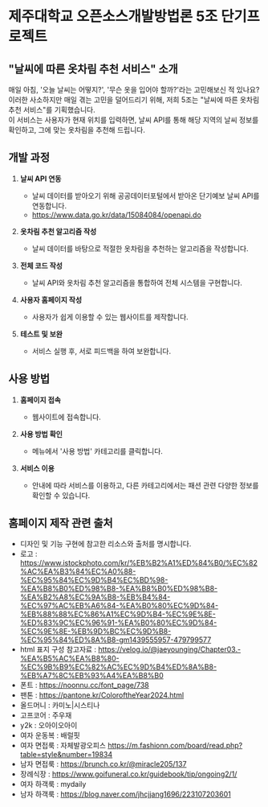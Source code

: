 # 제주대학교 오픈소스개발방법론 5조 단기프로젝트


## "날씨에 따른 옷차림 추천 서비스" 소개

매일 아침, '오늘 날씨는 어떻지?', '무슨 옷을 입어야 할까?'라는 고민해보신 적 있나요?  
이러한 사소하지만 매일 겪는 고민을 덜어드리기 위해, 저희 5조는 "날씨에 따른 옷차림 추천 서비스"를 기획했습니다.  
이 서비스는 사용자가 현재 위치를 입력하면, 날씨 API를 통해 해당 지역의 날씨 정보를 확인하고, 그에 맞는 옷차림을 추천해 드립니다.


## 개발 과정

1. **날씨 API 연동**  
   - 날씨 데이터를 받아오기 위해 공공데이터포털에서 받아온 단기예보 날씨 API를 연동합니다.
   - https://www.data.go.kr/data/15084084/openapi.do

2. **옷차림 추천 알고리즘 작성**  
   - 날씨 데이터를 바탕으로 적절한 옷차림을 추천하는 알고리즘을 작성합니다.

3. **전체 코드 작성**  
   - 날씨 API와 옷차림 추천 알고리즘을 통합하여 전체 시스템을 구현합니다.

4. **사용자 홈페이지 작성**  
   - 사용자가 쉽게 이용할 수 있는 웹사이트를 제작합니다.

5. **테스트 및 보완**  
   - 서비스 실행 후, 서로 피드백을 하여 보완합니다.


## 사용 방법

1. **홈페이지 접속**  
   - 웹사이트에 접속합니다.

2. **사용 방법 확인**  
   - 메뉴에서 '사용 방법' 카테고리를 클릭합니다.

3. **서비스 이용**  
   - 안내에 따라 서비스를 이용하고, 다른 카테고리에서는 패션 관련 다양한 정보를 확인할 수 있습니다.


## 홈페이지 제작 관련 출처

- 디자인 및 기능 구현에 참고한 리소스와 출처를 명시합니다.
- 로고 : https://www.istockphoto.com/kr/%EB%B2%A1%ED%84%B0/%EC%82%AC%EA%B3%84%EC%A0%88-%EC%95%84%EC%9D%B4%EC%BD%98-%EA%B8%B0%ED%98%B8-%EA%B8%B0%ED%98%B8-%EA%B2%A8%EC%9A%B8-%EB%B4%84-%EC%97%AC%EB%A6%84-%EA%B0%80%EC%9D%84-%EB%88%88%EC%86%A1%EC%9D%B4-%EC%9E%8E-%ED%83%9C%EC%96%91-%EA%B0%80%EC%9D%84-%EC%9E%8E-%EB%9D%BC%EC%9D%B8-%EC%95%84%ED%8A%B8-gm1439555957-479799577
- html 표지 구성 참고자료 : https://velog.io/@jaeyounging/Chapter03.-%EA%B5%AC%EA%B8%80-%EC%9B%B9%EC%82%AC%EC%9D%B4%ED%8A%B8-%EB%A7%8C%EB%93%A4%EA%B8%B0
- 폰트 : https://noonnu.cc/font_page/738
- 팬톤 : https://pantone.kr/ColoroftheYear2024.html
- 올드머니 : 카미노|시스티나
- 고프코어 : 주우재 
- y2k : 오아이오아이
- 여자 운동복 : 배럴핏
- 여자 면접룩 : 자체발광오피스 https://m.fashionn.com/board/read.php?table=style&number=19834
- 남자 면접룩 : https://brunch.co.kr/@miracle205/137
- 장례식장 : https://www.goifuneral.co.kr/guidebook/tip/ongoing2/1/
- 여자 하객룩 : mydaily
- 남자 하객룩 : https://blog.naver.com/jhcjjang1696/223107203601
